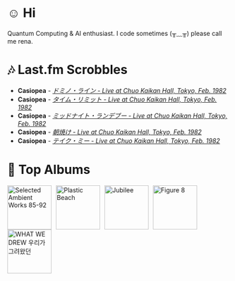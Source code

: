 # ☺︎ Hi



Quantum Computing & AI enthusiast. I code sometimes (╥﹏╥)
please call me rena. 

# 🎶 Last.fm Scrobbles

- **Casiopea** - *[ドミノ・ライン - Live at Chuo Kaikan Hall, Tokyo, Feb. 1982](https://www.last.fm/music/Casiopea/_/%E3%83%89%E3%83%9F%E3%83%8E%E3%83%BB%E3%83%A9%E3%82%A4%E3%83%B3+-+Live+at+Chuo+Kaikan+Hall,+Tokyo,+Feb.+1982)*
- **Casiopea** - *[タイム・リミット - Live at Chuo Kaikan Hall, Tokyo, Feb. 1982](https://www.last.fm/music/Casiopea/_/%E3%82%BF%E3%82%A4%E3%83%A0%E3%83%BB%E3%83%AA%E3%83%9F%E3%83%83%E3%83%88+-+Live+at+Chuo+Kaikan+Hall,+Tokyo,+Feb.+1982)*
- **Casiopea** - *[ミッドナイト・ランデブー - Live at Chuo Kaikan Hall, Tokyo, Feb. 1982](https://www.last.fm/music/Casiopea/_/%E3%83%9F%E3%83%83%E3%83%89%E3%83%8A%E3%82%A4%E3%83%88%E3%83%BB%E3%83%A9%E3%83%B3%E3%83%87%E3%83%96%E3%83%BC+-+Live+at+Chuo+Kaikan+Hall,+Tokyo,+Feb.+1982)*
- **Casiopea** - *[朝焼け - Live at Chuo Kaikan Hall, Tokyo, Feb. 1982](https://www.last.fm/music/Casiopea/_/%E6%9C%9D%E7%84%BC%E3%81%91+-+Live+at+Chuo+Kaikan+Hall,+Tokyo,+Feb.+1982)*
- **Casiopea** - *[テイク・ミー - Live at Chuo Kaikan Hall, Tokyo, Feb. 1982](https://www.last.fm/music/Casiopea/_/%E3%83%86%E3%82%A4%E3%82%AF%E3%83%BB%E3%83%9F%E3%83%BC+-+Live+at+Chuo+Kaikan+Hall,+Tokyo,+Feb.+1982)*

# 📀 Top Albums

<a href='https://www.last.fm/music/Aphex+Twin/Selected+Ambient+Works+85-92'><img src='https://lastfm.freetls.fastly.net/i/u/300x300/36307d33d9e5025c8f4564748e17a5f8.jpg' alt='Selected Ambient Works 85-92' title='Aphex Twin - Selected Ambient Works 85-92' width='100' style='margin-right: 10px;'></a><a href='https://www.last.fm/music/Gorillaz/Plastic+Beach'><img src='https://lastfm.freetls.fastly.net/i/u/300x300/ce6e2af584a5480b85b79371b219a92e.png' alt='Plastic Beach' title='Gorillaz - Plastic Beach' width='100' style='margin-right: 10px;'></a><a href='https://www.last.fm/music/Japanese+Breakfast/Jubilee'><img src='https://lastfm.freetls.fastly.net/i/u/300x300/5d93403fbc951b7d31fa80ff826b5180.jpg' alt='Jubilee' title='Japanese Breakfast - Jubilee' width='100' style='margin-right: 10px;'></a><a href='https://www.last.fm/music/Elliott+Smith/Figure+8'><img src='https://lastfm.freetls.fastly.net/i/u/300x300/120386f2880f47dfc71873cda716683c.png' alt='Figure 8' title='Elliott Smith - Figure 8' width='100' style='margin-right: 10px;'></a><a href='https://www.last.fm/music/Yaeji/WHAT+WE+DREW+%EC%9A%B0%EB%A6%AC%EA%B0%80+%EA%B7%B8%EB%A0%A4%EC%99%94%EB%8D%98'><img src='https://lastfm.freetls.fastly.net/i/u/300x300/3c1cec4e104fcb4e4dfc141b13a1f505.jpg' alt='WHAT WE DREW 우리가 그려왔던' title='Yaeji - WHAT WE DREW 우리가 그려왔던' width='100' style='margin-right: 10px;'></a>